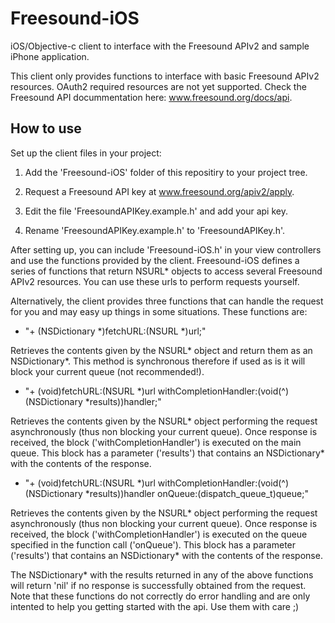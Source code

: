 Freesound-iOS
=============

iOS/Objective-c client to interface with the Freesound APIv2 and sample iPhone application.

This client only provides functions to interface with basic Freesound APIv2 resources.
OAuth2 required resources are not yet supported. 
Check the Freesound API docummentation here: www.freesound.org/docs/api.


How to use
----------

Set up the client files in your project:

  1) Add the 'Freesound-iOS' folder of this repositiry to your project tree.

  2) Request a Freesound API key at www.freesound.org/apiv2/apply.

  3) Edit the file 'FreesoundAPIKey.example.h' and add your api key.

  4) Rename 'FreesoundAPIKey.example.h' to 'FreesoundAPIKey.h'.


After setting up, you can include 'Freesound-iOS.h' in your view controllers and use the functions provided by the client. Freesound-iOS defines a series of functions that return NSURL* objects to access several Freesound APIv2 resources. You can use these urls to perform requests yourself. 

Alternatively, the client provides three functions that can handle the request for you and may easy up things in some situations. These functions are:

- "+ (NSDictionary *)fetchURL:(NSURL *)url;" 

 Retrieves the contents given by the NSURL* object and return them as an NSDictionary*. This method is synchronous therefore if used as is it will block your current queue (not recommended!).

- "+ (void)fetchURL:(NSURL *)url withCompletionHandler:(void(^)(NSDictionary *results))handler;"

 Retrieves the contents given by the NSURL* object performing the request asynchronously (thus non blocking your current queue). Once response is received, the block ('withCompletionHandler') is executed on the main queue. This block has a parameter ('results') that contains an NSDictionary* with the contents of the response.

- "+ (void)fetchURL:(NSURL *)url withCompletionHandler:(void(^)(NSDictionary *results))handler onQueue:(dispatch_queue_t)queue;"

 Retrieves the contents given by the NSURL* object performing the request asynchronously (thus non blocking your current queue). Once response is received, the block ('withCompletionHandler') is executed on the queue specified in the function call ('onQueue'). This block has a parameter ('results') that contains an NSDictionary* with the contents of the response.

The NSDictionary* with the results returned in any of the above functions will return 'nil' if no response is successfully obtained from the request.
Note that these functions do not correctly do error handling and are only intented to help you getting started with the api. Use them with care ;)





